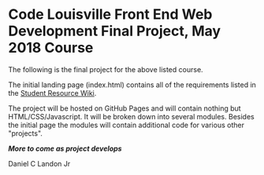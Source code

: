 # Code Louisville Front End Web Development Final Project, May 2018 Course

The following is the final project for the above listed course.

The initial landing page (index.html) contains all of the requirements listed in the [Student Resource Wiki](https://github.com/CodeLouisville/Student-Resources/wiki/Front-End-Web-Development-Project-Requirements).

The project will be hosted on GitHub Pages and will contain nothing but HTML/CSS/Javascript. It will be broken down into several modules. Besides the initial page the modules will contain additional code for various other "projects".

***More to come as project develops***

Daniel C Landon Jr